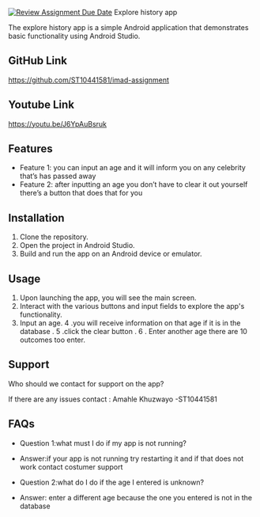 [![Review Assignment Due Date](https://classroom.github.com/assets/deadline-readme-button-24ddc0f5d75046c5622901739e7c5dd533143b0c8e959d652212380cedb1ea36.svg)](https://classroom.github.com/a/a7ulFzwn)
Explore history app

The explore history app is a simple Android application that demonstrates basic functionality using Android Studio.

## GitHub Link

https://github.com/ST10441581/imad-assignment

## Youtube Link

https://youtu.be/J6YpAuBsruk

## Features

- Feature 1: you can input an age  and it will inform you on any celebrity that’s has passed away 
- Feature 2: after inputting an age you don’t have to clear it out yourself there’s a button that does that for you

## Installation

1. Clone the repository.
2. Open the project in Android Studio.
3. Build and run the app on an Android device or emulator.

## Usage

1. Upon launching the app, you will see the main screen.
2. Interact with the various buttons and input fields to explore the app's functionality.
3. Input an age.
4 .you will receive information on that age if it is in the database .
5 .click the clear button .
6 . Enter another age there are 10 outcomes too enter.

## Support

Who should we contact for support on the app?

If there are any issues contact :
Amahle Khuzwayo -ST10441581

## FAQs

- Question 1:what must I do if my app is not running?

- Answer:if your app is not running try restarting it and if that does not work contact costumer support 

- Question 2:what do I do if the age I entered is unknown?

- Answer: enter a different age because the one you entered is not in the database
